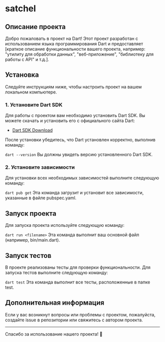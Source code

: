 # satchel

## Описание проекта

Добро пожаловать в проект на Dart! Этот проект разработан с использованием языка программирования Dart и предоставляет [краткое описание функциональности вашего проекта, например: "утилиту для обработки данных", "веб-приложение", "библиотеку для работы с API" и т.д.].  

## Установка

Следуйте инструкциям ниже, чтобы настроить проект на вашем локальном компьютере.

### 1. Установите Dart SDK

Для работы с проектом вам необходимо установить Dart SDK. Вы можете скачать и установить его с официального сайта Dart:

- [Dart SDK Download](https://dart.dev/get-dart)

После установки убедитесь, что Dart установлен корректно, выполнив команду:

```dart --version```
Вы должны увидеть версию установленного Dart SDK.

### 2. Установите зависимости

Для установки всех необходимых зависимостей выполните следующую команду:

```dart pub get```
Эта команда загрузит и установит все зависимости, указанные в файле pubspec.yaml.

## Запуск проекта

Для запуска проекта используйте следующую команду:

```dart run <filename>```
Эта команда выполнит ваш основной файл (например, bin/main.dart).
## Запуск тестов

В проекте реализованы тесты для проверки функциональности. Для запуска тестов выполните следующую команду:

```dart test```
Эта команда выполнит все тесты, расположенные в папке test.

## Дополнительная информация

Если у вас возникнут вопросы или проблемы с проектом, пожалуйста, создайте issue в репозитории или свяжитесь с автором проекта.

---

Спасибо за использование нашего проекта! 🎉
